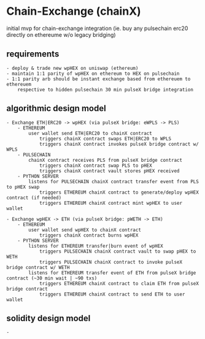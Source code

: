 # Chain-Exchange (chainX)
initial mvp for chain-exchange integration (ie. buy any pulsechain erc20 directly on ethereume w/o legacy bridging)

## requirements
	- deploy & trade new wpHEX on uniswap (ethereum)
	- maintain 1:1 parity of wpHEX on ethereum to HEX on pulsechain
	- 1:1 parity arb should be instant exchange based from ethereuem to ethereuem
		respective to hidden pulsechain 30 min pulseX bridge integration

## algorithmic design model
	- Exchange ETH|ERC20 -> wpHEX (via pulseX bridge: eWPLS -> PLS)
		- ETHEREUM
			user wallet send ETH|ERC20 to chainX contract
				triggers chainX contract swaps ETH|ERC20 to WPLS
				triggers chainX contract invokes pulseX bridge contract w/ WPLS
		- PULSECHAIN
			chainX contract receives PLS from pulseX bridge contract
				triggers chainX contract swap PLS to pHEX
				triggers chainX contract vault stores pHEX received
		- PYTHON SERVER
			listens for PULSECHAIN chainX contract transfer event from PLS to pHEX swap
                triggers ETHEREUM chainX contract to generate/deploy wpHEX contract (if needed)
				triggers ETHEREUM chainX contract mint wpHEX to user wallet

	- Exchange wpHEX -> ETH (via pulseX bridge: pWETH -> ETH)
		- ETHEREUM
			user wallet send wpHEX to chainX contract
				triggers chainX contract burns wpHEX
		- PYTHON SERVER
			listens for ETHEREUM transfer|burn event of wpHEX
				triggers PULSECHAIN chainX contract vault to swap pHEX to WETH
				triggers PULSECHAIN chainX contract to invoke pulseX bridge contract w/ WETH
			listens for ETHEREUM transfer event of ETH from pulseX bridge contract (~30 min wait | ~90 txs)
				triggers ETHEREUM chainX contract to claim ETH from pulseX bridge contract
				triggers ETHEREUM chainX contract to send ETH to user wallet

## solidity design model
	- 